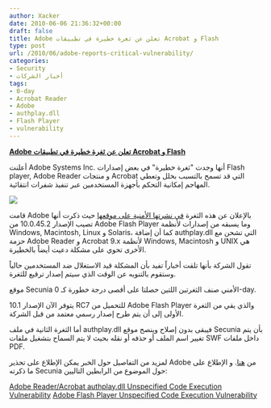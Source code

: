 ```yaml
---
author: Xacker
date: 2010-06-06 21:36:32+00:00
draft: false
title: Adobe تعلن عن ثغرة خطيرة في تطبيقات Acrobat و Flash
type: post
url: /2010/06/adobe-reports-critical-vulnerability/
categories:
- Security
- أخبار الشركات
tags:
- 0-day
- Acrobat Reader
- Adobe
- authplay.dll
- Flash Player
- vulnerability
---
```


[**Adobe تعلن عن ثغرة خطيرة في تطبيقات Acrobat و Flash**](http://www.it-scoop.com/2010/06/Adobe-Reports-Critical-Vulnerability)


أعلنت Adobe Systems Inc. أنها وجدت "ثغرة خطيرة" في بعض إصدارات Flash player, Adobe Reader و منتجات Acrobat التي قد تسمح بالتسبب بخلل وتعطي المهاجم إمكانية التحكم بأجهزة المستخدمين عبر تنفيذ شفرات انتقائية.

[![](http://www.it-scoop.com/wp-content/uploads/2010/06/Adobe-Flash-Vulnerability.jpg)
](http://www.it-scoop.com/2010/06/Adobe-Reports-Critical-Vulnerability)

قامت Adobe بالإعلان عن هذه الثغرة [في نشرتها الأمنية على موقعها](http://www.adobe.com/support/security/advisories/apsa10-01.html) حيث ذكرت أنها تصيب الإصدار 10.0.45.2 من Adobe Flash Player وما يسبقه من إصدارات لأنظمة Windows, Macintosh, Linux و Solaris، كما أن إضافة authplay.dll التي تشحن مع حزمة Adobe Reader و Acrobat 9.x لأنظمة Windows, Macintosh و UNIX هي الأخرى تحوي على مشكلة دعيت أيضاً بالخطيرة.

تقول الشركة بأنها تلقت أخباراً تفيد بأن المشكلة قيد الاستغلال ضد المستخدمين حالياً وستقوم بالتنويه عن الوقت الذي سيتم إصدار ترقيع للثغرة.

موقع Secunia الأمني صنف الثغرتين اللتين حصلتا على أقصى درجة خطورة كـ 0-day.

يتوفر الآن الإصدار 10.1 RC7 للتحميل من Adobe Flash Player والذي يقي من الثغرة الأولى إلى أن يتم طرح إصدار رسمي معتمد من قبل الشركة.

أما الثغرة الثانية في ملف authplay.dll فيبقى بدون إصلاح وينصح موقع Secunia بأن يتم تغيير اسم الملف أو حذفه أو نقله بحيث لا يتم السماح بتشغيل ملفات SWF داخل ملفات PDF.

لمزيد من التفاصيل حول الخبر يمكن الإطلاع على تحذير Adobe من [هنا](http://www.adobe.com/support/security/advisories/apsa10-01.html). و الإطلاع على ما ذكرته Secunia حول الموضوع من الرابطين التاليين:


[Adobe Reader/Acrobat authplay.dll Unspecified Code Execution Vulnerability](http://secunia.com/advisories/40034)
[Adobe Flash Player Unspecified Code Execution Vulnerability](http://secunia.com/advisories/40026)
